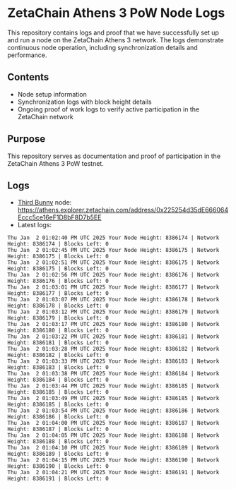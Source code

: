 # ZetaChain Athens 3 PoW Node Logs
This repository contains logs and proof that we have successfully set up and run a node on the ZetaChain Athens 3 network. The logs demonstrate continuous node operation, including synchronization details and performance.

## Contents
- Node setup information
- Synchronization logs with block height details
- Ongoing proof of work logs to verify active participation in the ZetaChain network

## Purpose
This repository serves as documentation and proof of participation in the ZetaChain Athens 3 PoW testnet.

## Logs

- [Third Bunny](https://thirdbunny.xyz/) node: https://athens.explorer.zetachain.com/address/0x225254d35dE666064Eccc5ce16eF1D8bF8D7b5EE
- Latest logs:
```
Thu Jan  2 01:02:40 PM UTC 2025 Your Node Height: 8386174 | Network Height: 8386174 | Blocks Left: 0
Thu Jan  2 01:02:45 PM UTC 2025 Your Node Height: 8386175 | Network Height: 8386175 | Blocks Left: 0
Thu Jan  2 01:02:51 PM UTC 2025 Your Node Height: 8386175 | Network Height: 8386175 | Blocks Left: 0
Thu Jan  2 01:02:56 PM UTC 2025 Your Node Height: 8386176 | Network Height: 8386176 | Blocks Left: 0
Thu Jan  2 01:03:01 PM UTC 2025 Your Node Height: 8386177 | Network Height: 8386177 | Blocks Left: 0
Thu Jan  2 01:03:07 PM UTC 2025 Your Node Height: 8386178 | Network Height: 8386178 | Blocks Left: 0
Thu Jan  2 01:03:12 PM UTC 2025 Your Node Height: 8386179 | Network Height: 8386179 | Blocks Left: 0
Thu Jan  2 01:03:17 PM UTC 2025 Your Node Height: 8386180 | Network Height: 8386180 | Blocks Left: 0
Thu Jan  2 01:03:22 PM UTC 2025 Your Node Height: 8386181 | Network Height: 8386181 | Blocks Left: 0
Thu Jan  2 01:03:28 PM UTC 2025 Your Node Height: 8386182 | Network Height: 8386182 | Blocks Left: 0
Thu Jan  2 01:03:33 PM UTC 2025 Your Node Height: 8386183 | Network Height: 8386183 | Blocks Left: 0
Thu Jan  2 01:03:38 PM UTC 2025 Your Node Height: 8386184 | Network Height: 8386184 | Blocks Left: 0
Thu Jan  2 01:03:44 PM UTC 2025 Your Node Height: 8386185 | Network Height: 8386185 | Blocks Left: 0
Thu Jan  2 01:03:49 PM UTC 2025 Your Node Height: 8386185 | Network Height: 8386185 | Blocks Left: 0
Thu Jan  2 01:03:54 PM UTC 2025 Your Node Height: 8386186 | Network Height: 8386186 | Blocks Left: 0
Thu Jan  2 01:04:00 PM UTC 2025 Your Node Height: 8386187 | Network Height: 8386187 | Blocks Left: 0
Thu Jan  2 01:04:05 PM UTC 2025 Your Node Height: 8386188 | Network Height: 8386188 | Blocks Left: 0
Thu Jan  2 01:04:10 PM UTC 2025 Your Node Height: 8386189 | Network Height: 8386189 | Blocks Left: 0
Thu Jan  2 01:04:15 PM UTC 2025 Your Node Height: 8386190 | Network Height: 8386190 | Blocks Left: 0
Thu Jan  2 01:04:21 PM UTC 2025 Your Node Height: 8386191 | Network Height: 8386191 | Blocks Left: 0
```
